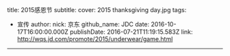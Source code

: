 title: 2015感恩节
subtitle: 
cover: 2015 thanksgiving day.jpg
tags:
  - 宣传
author:
  nick: 京东
  github_name: JDC
date: 2016-10-17T16:00:00.000Z
publishDate: 2016-07-21T11:19:15.583Z
link:  http://wqs.jd.com/promote/2015/underwear/game.html
---